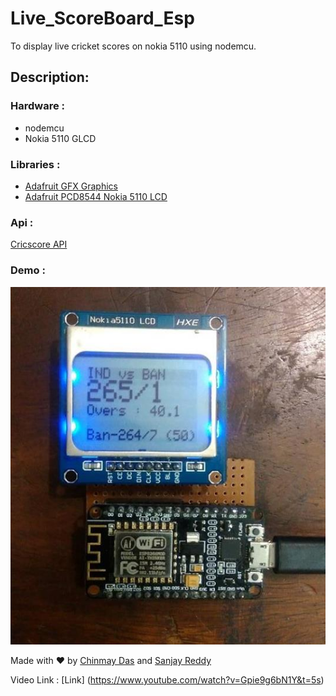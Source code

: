 # Live_ScoreBoard_Esp
To display live cricket scores on nokia 5110 using nodemcu.

## Description:

### Hardware :

* nodemcu
* Nokia 5110 GLCD

### Libraries :

* [Adafruit GFX Graphics](https://github.com/adafruit/Adafruit-GFX-Library)
* [Adafruit PCD8544 Nokia 5110 LCD](https://github.com/adafruit/Adafruit-PCD8544-Nokia-5110-LCD-library)

### Api :

[Cricscore API](http://cricscore-api.appspot.com)

### Demo :

<img src="images/score1.jpg">

Made with :heart: by [Chinmay Das](https://github.com/chinmaydas96/) and [Sanjay Reddy](https://github.com/KSanjayReddy/)

Video Link : [Link] (https://www.youtube.com/watch?v=Gpie9g6bN1Y&t=5s)

